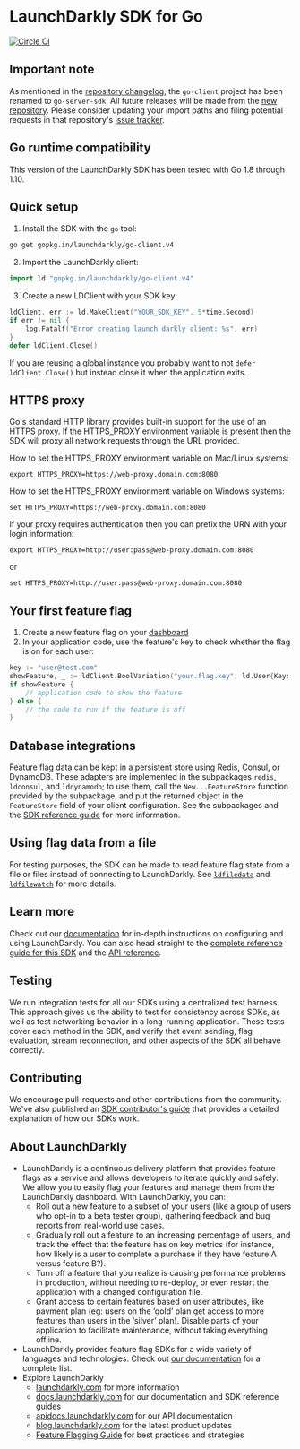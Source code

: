 LaunchDarkly SDK for Go
===========================

[![Circle CI](https://circleci.com/gh/launchdarkly/go-client.svg?style=svg)](https://circleci.com/gh/launchdarkly/go-client)

Important note
--------------

As mentioned in the [repository changelog](https://github.com/launchdarkly/go-client/blob/v4/CHANGELOG.md#note-on-future-releases), the `go-client` project has been renamed to `go-server-sdk`. All future releases will be made from the [new repository](https://github.com/launchdarkly/go-server-sdk). Please consider updating your import paths and filing potential requests in that repository's [issue tracker](https://github.com/launchdarkly/go-server-sdk/issues).

Go runtime compatibility
-------------------------

This version of the LaunchDarkly SDK has been tested with Go 1.8 through 1.10.

Quick setup
-----------

1. Install the SDK with the `go` tool:

```bash
go get gopkg.in/launchdarkly/go-client.v4
```

2. Import the LaunchDarkly client:

```go
import ld "gopkg.in/launchdarkly/go-client.v4"
```

3. Create a new LDClient with your SDK key:

```go
ldClient, err := ld.MakeClient("YOUR_SDK_KEY", 5*time.Second)
if err != nil {
    log.Fatalf("Error creating launch darkly client: %s", err)
}
defer ldClient.Close()
```

If you are reusing a global instance you probably want to not  `defer ldClient.Close()` but instead close it when the application exits.


HTTPS proxy
------------
Go's standard HTTP library provides built-in support for the use of an HTTPS proxy. If the HTTPS_PROXY environment variable is present then the SDK will proxy all network requests through the URL provided.

How to set the HTTPS_PROXY environment variable on Mac/Linux systems:
```
export HTTPS_PROXY=https://web-proxy.domain.com:8080
```


How to set the HTTPS_PROXY environment variable on Windows systems:
```
set HTTPS_PROXY=https://web-proxy.domain.com:8080
```


If your proxy requires authentication then you can prefix the URN with your login information:
```
export HTTPS_PROXY=http://user:pass@web-proxy.domain.com:8080
```
or
```
set HTTPS_PROXY=http://user:pass@web-proxy.domain.com:8080
```


Your first feature flag
-----------------------

1. Create a new feature flag on your [dashboard](https://app.launchdarkly.com)
2. In your application code, use the feature's key to check whether the flag is on for each user:

```go
key := "user@test.com"
showFeature, _ := ldClient.BoolVariation("your.flag.key", ld.User{Key: &key}, false)
if showFeature {
    // application code to show the feature
} else {
    // the code to run if the feature is off
}
```

Database integrations
---------------------

Feature flag data can be kept in a persistent store using Redis, Consul, or DynamoDB. These adapters are implemented in the subpackages `redis`, `ldconsul`, and `lddynamodb`; to use them, call the `New...FeatureStore` function provided by the subpackage, and put the returned object in the `FeatureStore` field of your client configuration. See the subpackages and the [SDK reference guide](https://docs.launchdarkly.com/v2.0/docs/using-a-persistent-feature-store) for more information.

Using flag data from a file
---------------------------

For testing purposes, the SDK can be made to read feature flag state from a file or files instead of connecting to LaunchDarkly. See [`ldfiledata`](https://godoc.org/github.com/launchdarkly/go-client/ldfiledata) and [`ldfilewatch`](https://godoc.org/github.com/launchdarkly/go-client/ldfilewatch) for more details.

Learn more
-----------

Check out our [documentation](http://docs.launchdarkly.com) for in-depth instructions on configuring and using LaunchDarkly. You can also head straight to the [complete reference guide for this SDK](http://docs.launchdarkly.com/docs/go-sdk-reference) and the [API reference](https://godoc.org/github.com/launchdarkly/go-client).

Testing
-------

We run integration tests for all our SDKs using a centralized test harness. This approach gives us the ability to test for consistency across SDKs, as well as test networking behavior in a long-running application. These tests cover each method in the SDK, and verify that event sending, flag evaluation, stream reconnection, and other aspects of the SDK all behave correctly.

Contributing
------------

We encourage pull-requests and other contributions from the community. We've also published an [SDK contributor's guide](http://docs.launchdarkly.com/docs/sdk-contributors-guide) that provides a detailed explanation of how our SDKs work.

About LaunchDarkly
-----------

* LaunchDarkly is a continuous delivery platform that provides feature flags as a service and allows developers to iterate quickly and safely. We allow you to easily flag your features and manage them from the LaunchDarkly dashboard.  With LaunchDarkly, you can:
    * Roll out a new feature to a subset of your users (like a group of users who opt-in to a beta tester group), gathering feedback and bug reports from real-world use cases.
    * Gradually roll out a feature to an increasing percentage of users, and track the effect that the feature has on key metrics (for instance, how likely is a user to complete a purchase if they have feature A versus feature B?).
    * Turn off a feature that you realize is causing performance problems in production, without needing to re-deploy, or even restart the application with a changed configuration file.
    * Grant access to certain features based on user attributes, like payment plan (eg: users on the ‘gold’ plan get access to more features than users in the ‘silver’ plan). Disable parts of your application to facilitate maintenance, without taking everything offline.
* LaunchDarkly provides feature flag SDKs for a wide variety of languages and technologies. Check out [our documentation](https://docs.launchdarkly.com/docs) for a complete list.
* Explore LaunchDarkly
    * [launchdarkly.com](https://www.launchdarkly.com/ "LaunchDarkly Main Website") for more information
    * [docs.launchdarkly.com](https://docs.launchdarkly.com/  "LaunchDarkly Documentation") for our documentation and SDK reference guides
    * [apidocs.launchdarkly.com](https://apidocs.launchdarkly.com/  "LaunchDarkly API Documentation") for our API documentation
    * [blog.launchdarkly.com](https://blog.launchdarkly.com/  "LaunchDarkly Blog Documentation") for the latest product updates
    * [Feature Flagging Guide](https://github.com/launchdarkly/featureflags/  "Feature Flagging Guide") for best practices and strategies
